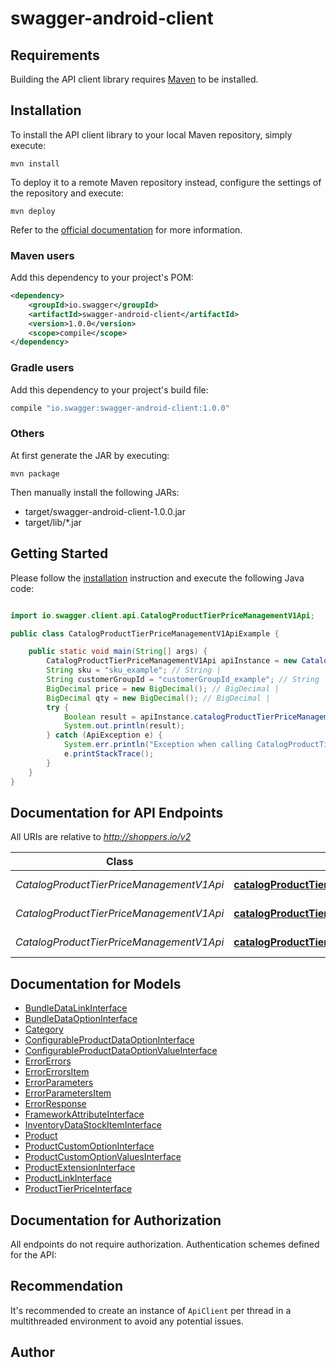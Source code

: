 # swagger-android-client

## Requirements

Building the API client library requires [Maven](https://maven.apache.org/) to be installed.

## Installation

To install the API client library to your local Maven repository, simply execute:

```shell
mvn install
```

To deploy it to a remote Maven repository instead, configure the settings of the repository and execute:

```shell
mvn deploy
```

Refer to the [official documentation](https://maven.apache.org/plugins/maven-deploy-plugin/usage.html) for more information.

### Maven users

Add this dependency to your project's POM:

```xml
<dependency>
    <groupId>io.swagger</groupId>
    <artifactId>swagger-android-client</artifactId>
    <version>1.0.0</version>
    <scope>compile</scope>
</dependency>
```

### Gradle users

Add this dependency to your project's build file:

```groovy
compile "io.swagger:swagger-android-client:1.0.0"
```

### Others

At first generate the JAR by executing:

    mvn package

Then manually install the following JARs:

* target/swagger-android-client-1.0.0.jar
* target/lib/*.jar

## Getting Started

Please follow the [installation](#installation) instruction and execute the following Java code:

```java

import io.swagger.client.api.CatalogProductTierPriceManagementV1Api;

public class CatalogProductTierPriceManagementV1ApiExample {

    public static void main(String[] args) {
        CatalogProductTierPriceManagementV1Api apiInstance = new CatalogProductTierPriceManagementV1Api();
        String sku = "sku_example"; // String | 
        String customerGroupId = "customerGroupId_example"; // String | 'all' can be used to specify 'ALL GROUPS'
        BigDecimal price = new BigDecimal(); // BigDecimal | 
        BigDecimal qty = new BigDecimal(); // BigDecimal | 
        try {
            Boolean result = apiInstance.catalogProductTierPriceManagementV1AddPost(sku, customerGroupId, price, qty);
            System.out.println(result);
        } catch (ApiException e) {
            System.err.println("Exception when calling CatalogProductTierPriceManagementV1Api#catalogProductTierPriceManagementV1AddPost");
            e.printStackTrace();
        }
    }
}

```

## Documentation for API Endpoints

All URIs are relative to *http://shoppers.io/v2*

Class | Method | HTTP request | Description
------------ | ------------- | ------------- | -------------
*CatalogProductTierPriceManagementV1Api* | [**catalogProductTierPriceManagementV1AddPost**](docs/CatalogProductTierPriceManagementV1Api.md#catalogProductTierPriceManagementV1AddPost) | **POST** /v1/products/{sku}/group-prices/{customerGroupId}/tiers/{qty}/price/{price} | 
*CatalogProductTierPriceManagementV1Api* | [**catalogProductTierPriceManagementV1GetListGet**](docs/CatalogProductTierPriceManagementV1Api.md#catalogProductTierPriceManagementV1GetListGet) | **GET** /v1/products/{sku}/group-prices/{customerGroupId}/tiers | 
*CatalogProductTierPriceManagementV1Api* | [**catalogProductTierPriceManagementV1RemoveDelete**](docs/CatalogProductTierPriceManagementV1Api.md#catalogProductTierPriceManagementV1RemoveDelete) | **DELETE** /v1/products/{sku}/group-prices/{customerGroupId}/tiers/{qty} | 


## Documentation for Models

 - [BundleDataLinkInterface](docs/BundleDataLinkInterface.md)
 - [BundleDataOptionInterface](docs/BundleDataOptionInterface.md)
 - [Category](docs/Category.md)
 - [ConfigurableProductDataOptionInterface](docs/ConfigurableProductDataOptionInterface.md)
 - [ConfigurableProductDataOptionValueInterface](docs/ConfigurableProductDataOptionValueInterface.md)
 - [ErrorErrors](docs/ErrorErrors.md)
 - [ErrorErrorsItem](docs/ErrorErrorsItem.md)
 - [ErrorParameters](docs/ErrorParameters.md)
 - [ErrorParametersItem](docs/ErrorParametersItem.md)
 - [ErrorResponse](docs/ErrorResponse.md)
 - [FrameworkAttributeInterface](docs/FrameworkAttributeInterface.md)
 - [InventoryDataStockItemInterface](docs/InventoryDataStockItemInterface.md)
 - [Product](docs/Product.md)
 - [ProductCustomOptionInterface](docs/ProductCustomOptionInterface.md)
 - [ProductCustomOptionValuesInterface](docs/ProductCustomOptionValuesInterface.md)
 - [ProductExtensionInterface](docs/ProductExtensionInterface.md)
 - [ProductLinkInterface](docs/ProductLinkInterface.md)
 - [ProductTierPriceInterface](docs/ProductTierPriceInterface.md)


## Documentation for Authorization

All endpoints do not require authorization.
Authentication schemes defined for the API:

## Recommendation

It's recommended to create an instance of `ApiClient` per thread in a multithreaded environment to avoid any potential issues.

## Author



